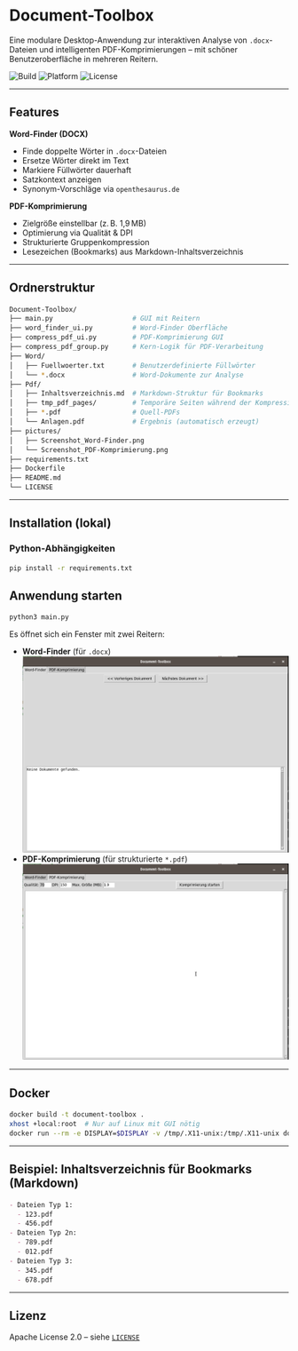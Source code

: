 
# Document-Toolbox

Eine modulare Desktop-Anwendung zur interaktiven Analyse von `.docx`-Dateien und intelligenten PDF-Komprimierungen – mit schöner Benutzeroberfläche in mehreren Reitern.

![Build](https://img.shields.io/badge/build-passing-brightgreen)
![Platform](https://img.shields.io/badge/platform-Tkinter-blue)
![License](https://img.shields.io/badge/license-Apache%202.0-blue)

---

## Features

**Word-Finder (DOCX)**
- Finde doppelte Wörter in `.docx`-Dateien
- Ersetze Wörter direkt im Text
- Markiere Füllwörter dauerhaft
- Satzkontext anzeigen
- Synonym-Vorschläge via `openthesaurus.de`

**PDF-Komprimierung**
- Zielgröße einstellbar (z. B. 1,9 MB)
- Optimierung via Qualität & DPI
- Strukturierte Gruppenkompression
- Lesezeichen (Bookmarks) aus Markdown-Inhaltsverzeichnis

---

## Ordnerstruktur

```bash
Document-Toolbox/
├── main.py                    # GUI mit Reitern
├── word_finder_ui.py          # Word-Finder Oberfläche
├── compress_pdf_ui.py         # PDF-Komprimierung GUI
├── compress_pdf_group.py      # Kern-Logik für PDF-Verarbeitung
├── Word/
│   ├── Fuellwoerter.txt       # Benutzerdefinierte Füllwörter
│   └── *.docx                 # Word-Dokumente zur Analyse
├── Pdf/
│   ├── Inhaltsverzeichnis.md  # Markdown-Struktur für Bookmarks
│   ├── tmp_pdf_pages/         # Temporäre Seiten während der Kompression
│   ├── *.pdf                  # Quell-PDFs
│   └── Anlagen.pdf            # Ergebnis (automatisch erzeugt)
├── pictures/
│   ├── Screenshot_Word-Finder.png
│   └── Screenshot_PDF-Komprimierung.png
├── requirements.txt
├── Dockerfile
├── README.md
└── LICENSE
```

---

## Installation (lokal)

### Python-Abhängigkeiten

```bash
pip install -r requirements.txt
```

## Anwendung starten

```bash
python3 main.py
```

Es öffnet sich ein Fenster mit zwei Reitern:

- **Word-Finder** (für `.docx`)  
  ![Word-Finder](pictures/Screenshot_Word-Finder.png)
- **PDF-Komprimierung** (für strukturierte `*.pdf`)  
  ![PDF-Komprimierung](pictures/Screenshot_PDF-Komprimierung.png)

---

## Docker

```bash
docker build -t document-toolbox .
xhost +local:root  # Nur auf Linux mit GUI nötig
docker run --rm -e DISPLAY=$DISPLAY -v /tmp/.X11-unix:/tmp/.X11-unix document-toolbox
```

---

## Beispiel: Inhaltsverzeichnis für Bookmarks (Markdown)

```markdown
- Dateien Typ 1:
  - 123.pdf
  - 456.pdf
- Dateien Typ 2n:
  - 789.pdf
  - 012.pdf
- Dateien Typ 3:
  - 345.pdf
  - 678.pdf
```

---

## Lizenz

Apache License 2.0 – siehe [`LICENSE`](LICENSE)
